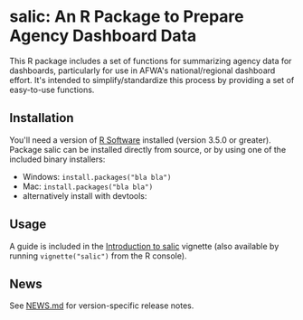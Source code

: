 # salic: An R Package to Prepare Agency Dashboard Data

This R package includes a set of functions for summarizing agency data for dashboards, particularly for use in AFWA's national/regional dashboard effort.  It's intended to simplify/standardize this process by providing a set of easy-to-use functions.

## Installation

You'll need a version of [R Software](https://www.r-project.org/) installed (version 3.5.0 or greater). Package salic can be installed directly from source, or by using one of the included binary installers:

- Windows: `install.packages("bla bla")`
- Mac: `install.packages("bla bla")`
- alternatively install with devtools: 

## Usage

A guide is included in the [Introduction to salic](/vignettes/README.md) vignette (also available by running `vignette("salic")` from the R console).

## News

See [NEWS.md](./NEWS.md) for version-specific release notes.

